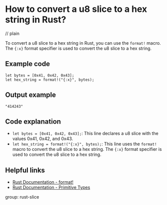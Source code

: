 # How to convert a u8 slice to a hex string in Rust?
// plain

To convert a u8 slice to a hex string in Rust, you can use the `format!` macro. The `{:x}` format specifier is used to convert the u8 slice to a hex string.

## Example code

```
let bytes = [0x41, 0x42, 0x43];
let hex_string = format!("{:x}", bytes);
```

## Output example

```
"414243"
```

## Code explanation

- `let bytes = [0x41, 0x42, 0x43];`: This line declares a u8 slice with the values 0x41, 0x42, and 0x43.
- `let hex_string = format!("{:x}", bytes);`: This line uses the `format!` macro to convert the u8 slice to a hex string. The `{:x}` format specifier is used to convert the u8 slice to a hex string.

## Helpful links
- [Rust Documentation - format!](https://doc.rust-lang.org/std/macro.format.html)
- [Rust Documentation - Primitive Types](https://doc.rust-lang.org/book/ch03-02-data-types.html#primitive-types)

group: rust-slice